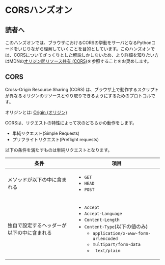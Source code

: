 # CORSハンズオン

## 読者へ

このハンズオンでは、ブラウザにおけるCORSの挙動をサーバとなるPythonコードをいじりながら理解していくことを目的としています。このハンズオンでは、CORSについてざっくりとした解説しかしないため、より詳細を知りたい方はMDNの[オリジン間リソース共有 (CORS)](https://developer.mozilla.org/ja/docs/Web/HTTP/CORS)を参照することをお奨めします。

## CORS

Cross-Origin Resource Sharing (CORS) は、ブラウザ上で動作するスクリプトが異なるオリジンのリソースとやり取りできるようにするためのプロトコルです。

オリジンとは: [Origin (オリジン)](https://developer.mozilla.org/ja/docs/Glossary/Origin)

CORSは、リクエストの特性によって次のどちらかの動作をします。

- 単純リクエスト(Simple Requests)
- プリフライトリクエスト(Preflight requests)

以下の条件を満たすものは単純リクエストとなります。

|条件|項目|
|---|---|
|メソッドが以下の中に含まれる|<ul><li>`GET`</li><li>`HEAD`</li><li>`POST`</li></ul>|
|独自で設定するヘッダーが以下の中に含まれる|<ul><li>`Accept`</li><li>`Accept-Language`</li><li>`Content-Length`</li><li>`Content-Type`(以下の値のみ)<ul><li>`application/x-www-form-urlencoded`</li><li>`multipart/form-data`</li><li>` text/plain`</li></ul></ul>|

